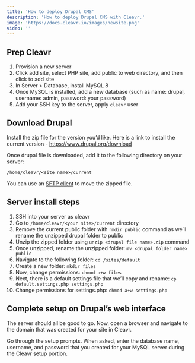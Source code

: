 ```yaml
---
title: 'How to deploy Drupal CMS'
description: 'How to deploy Drupal CMS with Cleavr.'
image: 'https://docs.cleavr.io/images/newsite.png'
video: ''
---
```


## Prep Cleavr
1. Provision a new server
2. Click add site, select PHP site, add public to web directory, and then click to add site
3. In Server > Database, install MySQL 8
4. Once MySQL is installed, add a new database (such as name: drupal, username: admin, password: your password)
5. Add your SSH key to the server, apply `cleavr` user

## Download Drupal
Install the zip file for the version you’d like. Here is a link to install the current version - https://www.drupal.org/download

Once drupal file is downloaded, add it to the following directory on your server:

```
/home/cleavr/<site name>/current
```

<base-info>
You can use an <a href="/guides/ftp-server">SFTP client</a> to move the zipped file.
</base-info>

## Server install steps

1. SSH into your server as cleavr
2. Go to `/home/cleavr/<your site>/current` directory
3. Remove the current public folder with `rmdir public` command as we’ll rename the unzipped drupal folder to public
4. Unzip the zipped folder using `unzip <drupal file name>.zip` command
5. Once unzipped, rename the unzipped folder: `mv <drupal folder name> public`
6. Navigate to the following folder: `cd /sites/default`
7. Create a new folder: `mkdir files`
8. Now, change permissions: `chmod a+w files`
9. Next, there is a default settings file that we’ll copy and rename: `cp default.settings.php settings.php`
10. Change permissions for settings.php: `chmod a+w settings.php`

## Complete setup on Drupal’s web interface
The server should all be good to go. Now, open a browser and navigate to the domain that was created for your site in Cleavr.

Go through the setup prompts. When asked, enter the database name, username, and password that you created for your MySQL 
server during the Cleavr setup portion.
